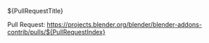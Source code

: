 ${PullRequestTitle}

Pull Request: https://projects.blender.org/blender/blender-addons-contrib/pulls/${PullRequestIndex}
